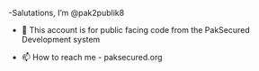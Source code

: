 -Salutations, I’m @pak2publik8
- 👀 This account is for public facing code from the PakSecured Development system

- 📫 How to reach me - paksecured.org 

<!---
pak2publik8/pak2publik8 is a ✨ special ✨ repository because its `README.md` (this file) appears on your GitHub profile.
You can click the Preview link to take a look at your changes.
--->
